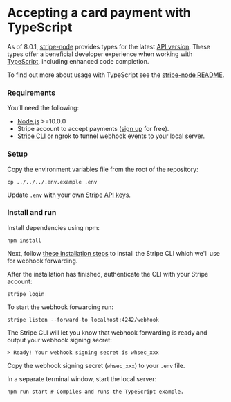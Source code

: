 # Accepting a card payment with TypeScript

As of 8.0.1, [stripe-node](https://github.com/stripe/stripe-node) provides types for the latest [API version](https://stripe.com/docs/api/versioning). These types offer a beneficial developer experience when working with [TypeScript](https://www.typescriptlang.org/), including enhanced code completion.

To find out more about usage with TypeScript see the [stripe-node README](https://github.com/stripe/stripe-node#usage-with-typescript).

### Requirements

You’ll need the following:

- [Node.js](http://nodejs.org) >=10.0.0
- Stripe account to accept payments ([sign up](https://dashboard.stripe.com/register) for free).
- [Stripe CLI](https://github.com/stripe/stripe-cli) or [ngrok](https://ngrok.com/) to tunnel webhook events to your local server.

### Setup

Copy the environment variables file from the root of the repository:

    cp ../../../.env.example .env

Update `.env` with your own [Stripe API keys](https://dashboard.stripe.com/account/apikeys).

### Install and run

Install dependencies using npm:

    npm install

Next, follow [these installation steps](https://github.com/stripe/stripe-cli#installation) to install the Stripe CLI which we'll use for webhook forwarding.

After the installation has finished, authenticate the CLI with your Stripe account:

    stripe login

To start the webhook forwarding run:

    stripe listen --forward-to localhost:4242/webhook

The Stripe CLI will let you know that webhook forwarding is ready and output your webhook signing secret:

    > Ready! Your webhook signing secret is whsec_xxx

Copy the webhook signing secret (`whsec_xxx`) to your `.env` file.

In a separate terminal window, start the local server:

    npm run start # Compiles and runs the TypeScript example.
